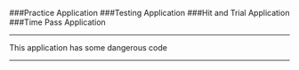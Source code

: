 ###Practice Application
###Testing  Application
###Hit and Trial Application
###Time Pass Application


************************

This application has some dangerous code


************************
